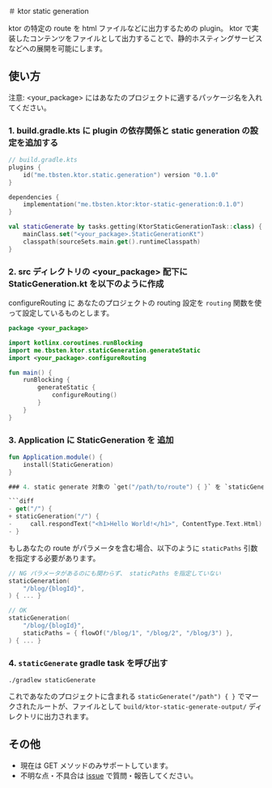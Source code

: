 ＃ ktor static generation

ktor の特定の route を html ファイルなどに出力するための plugin。
ktor で実装したコンテンツをファイルとして出力することで、静的ホスティングサービスなどへの展開を可能にします。

## 使い方

注意: <your_package> にはあなたのプロジェクトに適するパッケージ名を入れてください。

### 1. build.gradle.kts に plugin の依存関係と static generation の設定を追加する

```kt
// build.gradle.kts
plugins {
    id("me.tbsten.ktor.static.generation") version "0.1.0"
}

dependencies {
    implementation("me.tbsten.ktor:ktor-static-generation:0.1.0")
}

val staticGenerate by tasks.getting(KtorStaticGenerationTask::class) {
    mainClass.set("<your_package>.StaticGenerationKt")
    classpath(sourceSets.main.get().runtimeClasspath)
}
```

### 2. src ディレクトリの <your_package> 配下に StaticGeneration.kt を以下のように作成

configureRouting に あなたのプロジェクトの routing 設定を `routing` 関数を使って設定しているものとします。

```kt
package <your_package>

import kotlinx.coroutines.runBlocking
import me.tbsten.ktor.staticGeneration.generateStatic
import <your_package>.configureRouting

fun main() {
    runBlocking {
        generateStatic {
            configureRouting()
        }
    }
}
```

### 3. Application に StaticGeneration を 追加

````kt
fun Application.module() {
    install(StaticGeneration)
}

### 4. static generate 対象の `get("/path/to/route") { }` を `staticGeneration("/path/to/route") { }` に置き換える

```diff
- get("/") {
+ staticGeneration("/") {
-     call.respondText("<h1>Hello World!</h1>", ContentType.Text.Html)
- }
````

もしあなたの route がパラメータを含む場合、以下のように `staticPaths` 引数を指定する必要があります。

```kt
// NG パラメータがあるのにも関わらず、 staticPaths を指定していない
staticGeneration(
    "/blog/{blogId}",
) { ... }

// OK
staticGeneration(
    "/blog/{blogId}",
    staticPaths = { flowOf("/blog/1", "/blog/2", "/blog/3") },
) { ... }
```

### 4. `staticGenerate` gradle task を呼び出す

```shell
./gradlew staticGenerate
```

これであなたのプロジェクトに含まれる `staticGenerate("/path") { }` でマークされたルートが、ファイルとして `build/ktor-static-generate-output/` ディレクトリに出力されます。

## その他

- 現在は GET メソッドのみサポートしています。
- 不明な点・不具合は [issue](https://github.com/TBSten/ktor-static-generation/issues) で質問・報告してください。
